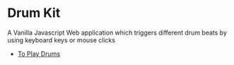 # Drum Kit

A Vanilla Javascript Web application which triggers different drum beats by using keyboard keys or mouse clicks  
- [To Play Drums](https://deolekarmayuresh.github.io/Drum-Kit/)
